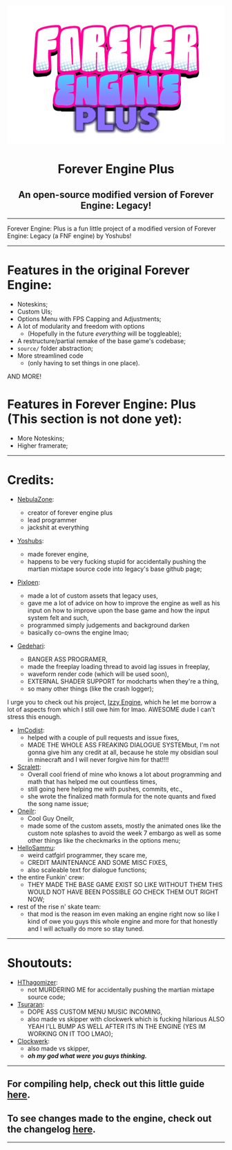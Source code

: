 <p align="center">
  <img src="logo.png" width="750"/></a>
  <h1 align="center">Forever Engine Plus</h1>
  <h2 align="center">An open-source modified version of Forever Engine: Legacy!</h2>
</p>

----------------------------------------------
Forever Engine: Plus is a fun little project of a modified version of Forever Engine: Legacy (a FNF engine) by Yoshubs!

----------------------------------------------
# Features in the original Forever Engine:
* Noteskins;
* Custom UIs;
* Options Menu with FPS Capping and Adjustments;
* A lot of modularity and freedom with options
    * (Hopefully in the future *everything* will be toggleable);
* A restructure/partial remake of the base game's codebase;
* ``source/`` folder abstraction;
* More streamlined code
    * (only having to set things in one place).

AND MORE!

# Features in Forever Engine: Plus (This section is not done yet):
* More Noteskins;
* Higher framerate;

----------------------------------------------
# Credits:
* [NebulaZone](https://github.com/NebulaZone1):
    * creator of forever engine plus
    * lead programmer
    * jackshit at everything

* [Yoshubs](https://github.com/Yoshubs):
    * made forever engine,
    * happens to be very fucking stupid for accidentally pushing the martian mixtape source code into legacy's base github page;
* [Pixloen](https://github.com/PixlJacket):
    * made a lot of custom assets that legacy uses,
    * gave me a lot of advice on how to improve the engine as well as his input on how to improve upon the base game and how the input system felt and such,
    * programmed simply judgements and background darken
    * basically co-owns the engine lmao;
* [Gedehari](https://github.com/gedehari):
    * BANGER ASS PROGRAMER,
    * made the freeplay loading thread to avoid lag issues in freeplay,
    * waveform render code (which will be used soon),
    * EXTERNAL SHADER SUPPORT for modcharts when they're a thing,
    * so many other things (like the crash logger);

I urge you to check out his project, [Izzy Engine](https://github.com/gedehari/IzzyEngine), which he let me borrow a lot of aspects from which I still owe him for lmao. AWESOME dude I can't stress this enough.

* [ImCodist](https://github.com/ImCodist):
    * helped with a couple of pull requests and issue fixes,
    * MADE THE WHOLE ASS FREAKING DIALOGUE SYSTEMbut, I'm not gonna give him any credit at all, because he stole my obsidian soul in minecraft and I will never forgive him for that!!!!
* [Scralett](https://github.com/SomeKitten):
    * Overall cool friend of mine who knows a lot about programming and math that has helped me out countless times,
    * still going here helping me with pushes, commits, etc.,
    * she wrote the finalized math formula for the note quants and fixed the song name issue;
* [Oneilr](https://oneilr.newgrounds.com/):
    * Cool Guy Oneilr,
    * made some of the custom assets, mostly the animated ones like the custom note splashes to avoid the week 7 embargo as well as some other things like the checkmarks in the options menu;
* [HelloSammu](https://github.com/hellosammu):
    * weird catfgirl programmer, they scare me,
    * CREDIT MAINTENANCE AND SOME MISC FIXES,
    * also scaleable text for dialogue functions;
* the entire Funkin' crew:
    * THEY MADE THE BASE GAME EXIST SO LIKE WITHOUT THEM THIS WOULD NOT HAVE BEEN POSSIBLE GO CHECK THEM OUT RIGHT NOW;
* rest of the rise n' skate team:
    * that mod is the reason im even making an engine right now so like I kind of owe you guys this whole engine and more for that honestly and I will actually do more so stay tuned.
----------------------------------------------
# Shoutouts:
* [HThagomizer](https://github.com/HThagomizer):
    * not MURDERING ME for accidentally pushing the martian mixtape source code;
* [Tsuraran](https://twitter.com/_Tsuraran):
    * DOPE ASS CUSTOM MENU MUSIC INCOMING,
    * also made vs skipper with clockwerk which is fucking hilarious ALSO YEAH I'LL BUMP AS WELL AFTER ITS IN THE ENGINE (YES IM WORKING ON IT TOO LMAO);
* [Clockwerk](https://twitter.com/ClockwerkSmurf):
    * also made vs skipper,
    *  ***oh my god what were you guys thinking.***

----------------------------------------------
## For compiling help, check out this little guide [here](/docs/COMPILE-HELP.md).
## To see changes made to the engine, check out the changelog [here](/CHANGELOG.md).
----------------------------------------------